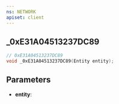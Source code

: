 ```yaml
---
ns: NETWORK
apiset: client
---
```

## _0xE31A04513237DC89

```c
// 0xE31A04513237DC89
void _0xE31A04513237DC89(Entity entity);
```


## Parameters
* **entity**:



